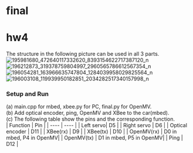 # final
# hw4
The structure in the following picture can be used in all 3 parts. <br>
![195981680_472640117332620_8393154622717387120_n](https://user-images.githubusercontent.com/79574115/121262991-8cca4980-c8e7-11eb-9490-8f53aa978ba1.jpg)
![196212873_319378759804997_2960565786612567354_n](https://user-images.githubusercontent.com/79574115/121262995-8f2ca380-c8e7-11eb-8bb1-1d69ffd89e9e.jpg)
![196054281_163966635747804_1284039958029825564_n](https://user-images.githubusercontent.com/79574115/121262997-905dd080-c8e7-11eb-850f-79c597aeca33.jpg)
![196003108_119939950182851_2034282517340157998_n](https://user-images.githubusercontent.com/79574115/121262999-92279400-c8e7-11eb-96bc-51f8957a62fb.jpg)

### Setup and Run <br>
(a) main.cpp for mbed, xbee.py for PC, final.py for OpenMV. <br>
(b) Add optical encoder, ping, OpenMV and XBee to the car(mbed). <br>
(c) The following table show the pins and the corresponding function. <br>
| Function | Pin |
|  ----  | ----  |
| Left servo| D5 |
| Right servo | D6 |
| Optical encoder | D11 |
| XBee(rx) | D9 |
| XBee(tx) | D10 | 
| OpenMV(rx) | D0 in mbed, P4 in OpenMV|
| OpenMV(tx) | D1 in mbed, P5 in OpenMV| 
| Ping | D12 |
